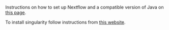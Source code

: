 Instructions on how to set up Nextflow and a compatible version of Java on [this page](https://www.nextflow.io/docs/latest/install.html#installation).

To install singularity follow instructions from [this website](https://docs.sylabs.io/guides/3.7/admin-guide/installation.html#before-you-begin).
